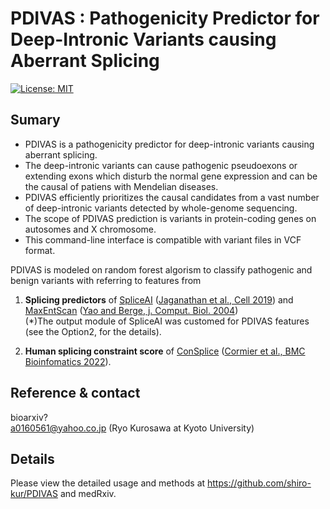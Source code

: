 # PDIVAS : Pathogenicity Predictor for Deep-Intronic Variants causing Aberrant Splicing
[![License: MIT](https://img.shields.io/badge/License-MIT-yellow.svg)](https://opensource.org/licenses/MIT)

## Sumary
- PDIVAS is a pathogenicity predictor for deep-intronic variants causing aberrant splicing.
- The deep-intronic variants can cause pathogenic pseudoexons or extending exons which disturb the normal gene expression and can be the causal of patiens with Mendelian diseases. 
- PDIVAS efficiently prioritizes the causal candidates from a vast number of deep-intronic variants detected by whole-genome sequencing. 
- The scope of PDIVAS prediction is variants in protein-coding genes on autosomes and X chromosome. 
- This command-line interface is compatible with variant files in VCF format. 
 
PDIVAS is modeled on random forest algorism to classify pathogenic and benign variants with referring to features from  
1) **Splicing predictors** of [SpliceAI](https://github.com/Illumina/SpliceAI) ([Jaganathan et al., Cell 2019](https://www.sciencedirect.com/science/article/pii/S0092867418316295?via%3Dihub)) and [MaxEntScan](http://hollywood.mit.edu/burgelab/maxent/Xmaxentscan_scoreseq.html) ([Yao and Berge, j. Comput. Biol. 2004](https://www.liebertpub.com/doi/10.1089/1066527041410418?url_ver=Z39.88-2003&rfr_id=ori%3Arid%3Acrossref.org&rfr_dat=cr_pub++0pubmed))  
(*)The output module of SpliceAI was customed for PDIVAS features (see the Option2, for the details).
          
 2) **Human splicing constraint score** of [ConSplice](https://github.com/mikecormier/ConSplice) ([Cormier et al., BMC Bioinfomatics 2022](https://bmcbioinformatics.biomedcentral.com/articles/10.1186/s12859-022-05041-x)).

## Reference & contact
bioarxiv?  
a0160561@yahoo.co.jp (Ryo Kurosawa at Kyoto University)

## Details
Please view the detailed usage and methods at https://github.com/shiro-kur/PDIVAS and medRxiv. 

